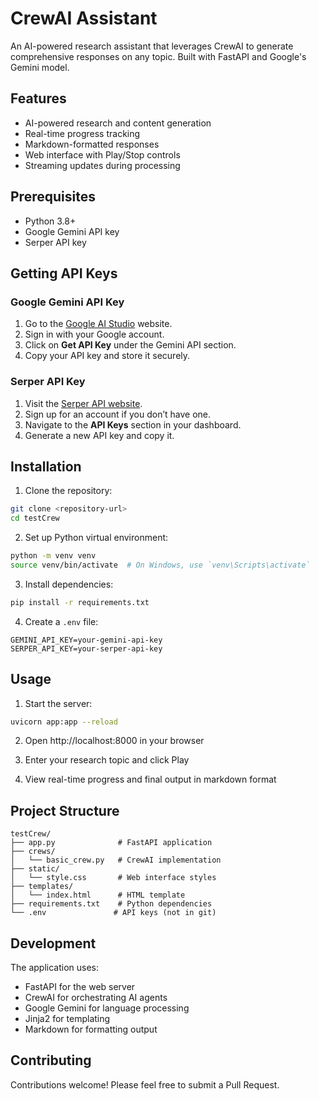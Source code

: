 # CrewAI Assistant

An AI-powered research assistant that leverages CrewAI to generate comprehensive responses on any topic. Built with FastAPI and Google's Gemini model.

## Features

- AI-powered research and content generation
- Real-time progress tracking
- Markdown-formatted responses
- Web interface with Play/Stop controls
- Streaming updates during processing

## Prerequisites

- Python 3.8+
- Google Gemini API key
- Serper API key

## Getting API Keys

### Google Gemini API Key
1. Go to the [Google AI Studio](https://aistudio.google.com/) website.  
2. Sign in with your Google account.  
3. Click on **Get API Key** under the Gemini API section.  
4. Copy your API key and store it securely.  

### Serper API Key
1. Visit the [Serper API website](https://serper.dev/).  
2. Sign up for an account if you don’t have one.  
3. Navigate to the **API Keys** section in your dashboard.  
4. Generate a new API key and copy it. 

## Installation

1. Clone the repository:
```bash
git clone <repository-url>
cd testCrew
```

2. Set up Python virtual environment:
```bash
python -m venv venv
source venv/bin/activate  # On Windows, use `venv\Scripts\activate`
```

3. Install dependencies:
```bash
pip install -r requirements.txt
```

4. Create a `.env` file:
```env
GEMINI_API_KEY=your-gemini-api-key
SERPER_API_KEY=your-serper-api-key
```

## Usage

1. Start the server:
```bash
uvicorn app:app --reload
```

2. Open http://localhost:8000 in your browser

3. Enter your research topic and click Play

4. View real-time progress and final output in markdown format

## Project Structure

```
testCrew/
├── app.py              # FastAPI application
├── crews/
│   └── basic_crew.py   # CrewAI implementation
├── static/
│   └── style.css       # Web interface styles
├── templates/
│   └── index.html      # HTML template
├── requirements.txt    # Python dependencies
└── .env               # API keys (not in git)
```

## Development

The application uses:
- FastAPI for the web server
- CrewAI for orchestrating AI agents
- Google Gemini for language processing
- Jinja2 for templating
- Markdown for formatting output

## Contributing

Contributions welcome! Please feel free to submit a Pull Request.
